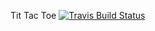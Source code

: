 Tit Tac Toe
[![Travis Build Status](https://img.shields.io/travis/weejh/tictactoe.svg)](https://travis-ci.org/weejh/tictactoe)
